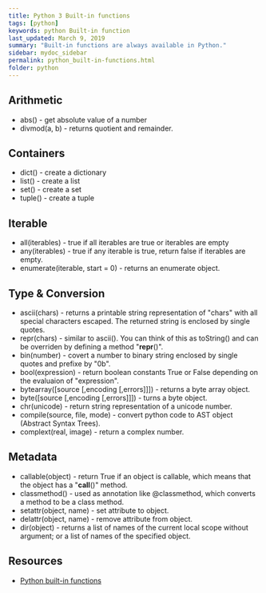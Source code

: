 ```yaml
---
title: Python 3 Built-in functions
tags: [python]
keywords: python Built-in function
last_updated: March 9, 2019
summary: "Built-in functions are always available in Python."
sidebar: mydoc_sidebar
permalink: python_built-in-functions.html
folder: python
---
```

## Arithmetic
* abs() - get absolute value of a number
* divmod(a, b) - returns quotient and remainder.

## Containers
* dict() - create a dictionary
* list() - create a list
* set() - create a set
* tuple() - create a tuple

## Iterable
* all(iterables) - true if all iterables are true or iterables are empty
* any(iterables) - true if any iterable is true, return false if iterables are empty.
* enumerate(iterable, start = 0) - returns an enumerate object.

## Type & Conversion
* ascii(chars) - returns a printable string representation of "chars" with all special characters escaped.
    The returned string is enclosed by single quotes.
* repr(chars) - similar to ascii(). You can think of this as toString() and can be overriden by defining a method "__repr__()".
* bin(number) - covert a number to binary string enclosed by single quotes and prefixe by "0b".
* bool(expression) - return boolean constants True or False depending on the evaluaion of "expression".
* bytearray([source [,encoding [,errors]]]) - returns a byte array object.
* byte([source [,encoding [,errors]]]) - turns a byte object.
* chr(unicode) - return string representation of a unicode number.
* compile(source, file, mode) - convert python code to AST object (Abstract Syntax Trees).
* complext(real, image) - return a complex number.

## Metadata
* callable(object) - return True if an object is callable, which means that the object has a "__call__()" method.
* classmethod() - used as annotation like @classmethod, which converts a method to be a class method.
* setattr(object, name) - set attribute to object.
* delattr(object, name) - remove attribute from object.
* dir(object) - returns a list of names of the current local scope without argument; or a list of names of the specified object.


## Resources
* [Python built-in functions](https://docs.python.org/3.6/library/functions.html)